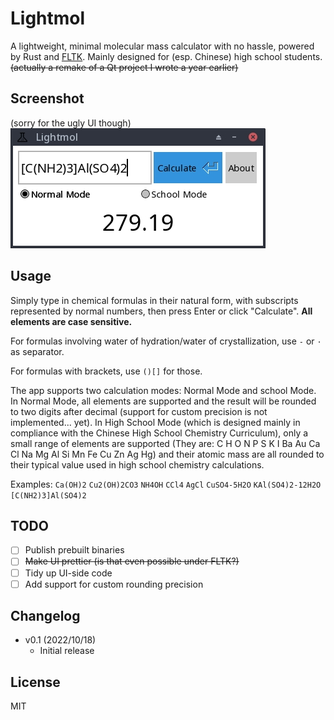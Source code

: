 # Lightmol
A lightweight, minimal molecular mass calculator with no hassle, powered by Rust and [FLTK](https://github.com/fltk-rs/fltk-rs). Mainly designed for (esp. Chinese) high school students. ~~(actually a remake of a Qt project I wrote a year earlier)~~

## Screenshot
(sorry for the ugly UI though)
![](screenshot.png)

## Usage
Simply type in chemical formulas in their natural form, with subscripts represented by normal numbers, then press Enter or click "Calculate". **All elements are case sensitive.**

For formulas involving water of hydration/water of crystallization, use `-` or `·` as separator.

For formulas with brackets, use `()[]` for those.

The app supports two calculation modes: Normal Mode and school Mode. In Normal Mode, all elements are supported and the result will be rounded to two digits after decimal (support for custom precision is not implemented... yet). In High School Mode (which is designed mainly in compliance with the Chinese High School Chemistry Curriculum), only a small range of elements are supported (They are: C H O N P S K I Ba Au Ca Cl Na Mg Al Si Mn Fe Cu Zn Ag Hg) and their atomic mass are all rounded to their typical value used in high school chemistry calculations.

Examples: `Ca(OH)2` `Cu2(OH)2CO3` `NH4OH` `CCl4` `AgCl` `CuSO4-5H2O` `KAl(SO4)2-12H2O` `[C(NH2)3]Al(SO4)2`

## TODO
- [ ] Publish prebuilt binaries
- [ ] ~~Make UI prettier (is that even possible under FLTK?)~~
- [ ] Tidy up UI-side code
- [ ] Add support for custom rounding precision

## Changelog
- v0.1 (2022/10/18)
  - Initial release

## License
MIT